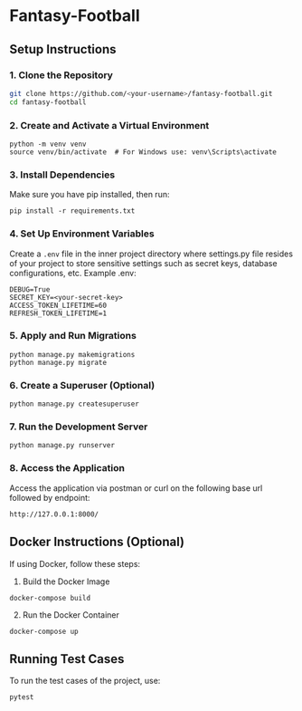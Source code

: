 # Fantasy-Football

## Setup Instructions
### 1. Clone the Repository

```bash
git clone https://github.com/<your-username>/fantasy-football.git
cd fantasy-football
```
### 2. Create and Activate a Virtual Environment
```
python -m venv venv
source venv/bin/activate  # For Windows use: venv\Scripts\activate
```

### 3. Install Dependencies
Make sure you have pip installed, then run:
```
pip install -r requirements.txt
```

### 4. Set Up Environment Variables
Create a ```.env``` file in the inner project directory where settings.py file resides of your project to store sensitive settings such as secret keys, database configurations, etc.
Example .env:
```
DEBUG=True
SECRET_KEY=<your-secret-key>
ACCESS_TOKEN_LIFETIME=60
REFRESH_TOKEN_LIFETIME=1
```

### 5. Apply and Run Migrations
```
python manage.py makemigrations
python manage.py migrate
```
### 6. Create a Superuser (Optional)
```
python manage.py createsuperuser
```

### 7. Run the Development Server
```
python manage.py runserver
```

### 8. Access the Application
Access the application via postman or curl on the following base url followed by endpoint:
```
http://127.0.0.1:8000/
```

## Docker Instructions (Optional)
If using Docker, follow these steps:

1. Build the Docker Image
```
docker-compose build
```
2. Run the Docker Container
```
docker-compose up
```

## Running Test Cases
To run the test cases of the project, use:
```
pytest
```
